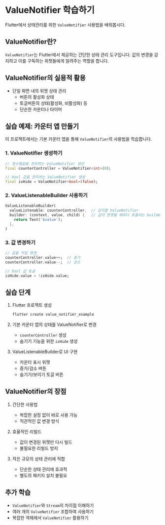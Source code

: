 # ValueNotifier 학습하기

Flutter에서 상태관리를 위한 `ValueNotifier` 사용법을 배워봅시다.

## ValueNotifier란?

`ValueNotifier`는 Flutter에서 제공하는 간단한 상태 관리 도구입니다. 값의 변경을 감지하고 이를 구독하는 위젯들에게 알려주는 역할을 합니다.

## ValueNotifier의 실용적 활용

- 단일 화면 내의 위젯 상태 관리
  - 버튼의 활성화 상태
  - 토글버튼의 상태(활성화, 비활성화) 등
  - 단순한 카운터나 타이머

## 실습 예제: 카운터 앱 만들기

이 프로젝트에서는 기본 카운터 앱을 통해 `ValueNotifier`의 사용법을 학습합니다.

### 1. ValueNotifier 생성하기
```dart
// 정수형값을 관리하는 ValueNotifier 생성
final counterController = ValueNotifier<int>(0);

// bool 값을 관리하는 ValueNotifier 생성
final isHide = ValueNotifier<bool>(false);
```

### 2. ValueListenableBuilder 사용하기
```dart
ValueListenableBuilder(
  valueListenable: counterController,  // 감지할 ValueNotifier
  builder: (context, value, child) {   // 값이 변경될 때마다 호출되는 builder
    return Text('$value');
  },
)
```

### 3. 값 변경하기
```dart
// 값을 직접 변경
counterController.value++;  // 증가
counterController.value--;  // 감소

// bool 값 토글
isHide.value = !isHide.value;
```

## 실습 단계

1. Flutter 프로젝트 생성
    ```bash
    flutter create value_notifier_example
    ```

2. 기본 카운터 앱의 상태를 ValueNotifier로 변경
    - `counterController` 생성
    - 숨기기 기능을 위한 `isHide` 생성

3. ValueListenableBuilder로 UI 구현
    - 카운터 표시 위젯
    - 증가/감소 버튼
    - 숨기기/보이기 토글 버튼

## ValueNotifier의 장점

1. 간단한 사용법
   - 복잡한 설정 없이 바로 사용 가능
   - 직관적인 값 변경 방식

2. 효율적인 리빌드
   - 값이 변경된 위젯만 다시 빌드
   - 불필요한 리빌드 방지

3. 작은 규모의 상태 관리에 적합
   - 단순한 상태 관리에 효과적
   - 별도의 패키지 설치 불필요

## 추가 학습

- `ValueNotifier`와 `Stream`의 차이점 이해하기
- 여러 개의 `ValueNotifier` 조합하여 사용하기
- 복잡한 객체에서 `ValueNotifier` 활용하기
